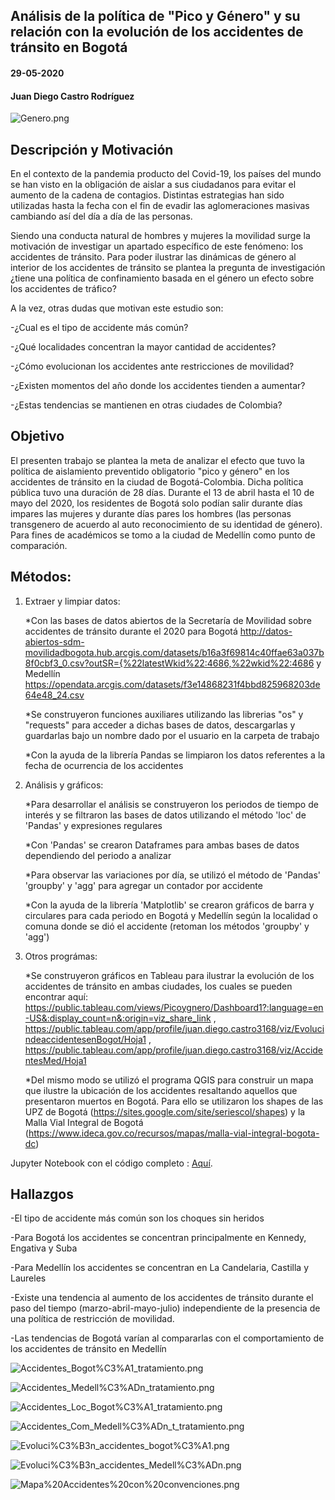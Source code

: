 ## Análisis de la política de "Pico y Género" y su relación con la evolución de los accidentes de tránsito en Bogotá  

#### 29-05-2020
#### Juan Diego Castro Rodríguez

![Genero.png](https://github.com/Juan-Diego-Castro/MCPP_Juan.Castro/blob/master/Proyecto%20Final/Im%C3%A1genes/Genero.png)

## Descripción y Motivación
En el contexto de la pandemia producto del Covid-19, los países del mundo se han visto en la obligación de aislar a sus ciudadanos para evitar el aumento de la cadena de contagios.  Distintas estrategias han sido utilizadas hasta la fecha con el fin de evadir las aglomeraciones masivas cambiando así del día a día de las personas.

Siendo una conducta natural de hombres y mujeres la movilidad surge la motivación de investigar un apartado específico de este fenómeno: los accidentes de tránsito. Para poder ilustrar las dinámicas de género al interior de los accidentes de tránsito se plantea la pregunta de investigación ¿tiene una política de confinamiento basada en el género un efecto sobre los accidentes de tráfico?

A la vez, otras dudas que motivan este estudio son:

-¿Cual es el tipo de accidente más común?

-¿Qué localidades concentran la mayor cantidad de accidentes?

-¿Cómo evolucionan los accidentes ante restricciones de movilidad?

-¿Existen momentos del año donde los accidentes tienden a aumentar?

-¿Estas tendencias se mantienen en otras ciudades de Colombia?

## Objetivo
El presenten trabajo se plantea la meta de analizar el efecto que tuvo la política de aislamiento preventido obligatorio "pico y género" en los accidentes de tránsito en la ciudad de Bogotá-Colombia. Dicha política pública tuvo una duración de 28 días. Durante el 13 de abril hasta el 10 de mayo del 2020, los residentes de Bogotá solo podían salir durante días impares las mujeres y durante días pares los hombres (las personas transgenero de acuerdo al auto reconocimiento de su identidad de género). Para fines de académicos se tomo a la ciudad de Medellín como punto de comparación.


## Métodos:
1. Extraer y limpiar datos:

    *Con las bases de datos abiertos de la Secretaría de Movilidad sobre accidentes de tránsito durante el 2020 para Bogotá http://datos-abiertos-sdm-movilidadbogota.hub.arcgis.com/datasets/b16a3f69814c40ffae63a037b8f0cbf3_0.csv?outSR={%22latestWkid%22:4686,%22wkid%22:4686 y Medellín https://opendata.arcgis.com/datasets/f3e14868231f4bbd825968203de64e48_24.csv 
    
    *Se construyeron funciones auxiliares utilizando las librerias "os" y "requests" para acceder a dichas bases de datos, descargarlas y guardarlas bajo un nombre dado por el usuario en la carpeta de trabajo
    
    *Con la ayuda de la librería Pandas se limpiaron los datos referentes a la fecha de ocurrencia de los accidentes
    
    
2. Análisis y gráficos:

    *Para desarrollar el análisis se construyeron los periodos de tiempo de interés y se filtraron las bases de datos utilizando el método 'loc' de 'Pandas' y expresiones regulares
    
    *Con 'Pandas' se crearon Dataframes para ambas bases de datos dependiendo del periodo a analizar
    
    *Para observar las variaciones por día, se utilizó el método de 'Pandas' 'groupby' y 'agg' para agregar un contador por accidente
    
    *Con la ayuda de la librería 'Matplotlib' se crearon gráficos de barra y circulares para cada periodo en Bogotá y Medellín según la localidad o comuna donde se dió el accidente (retoman los métodos 'groupby' y 'agg')
    
    
3. Otros prográmas:

    *Se construyeron gráficos en Tableau para ilustrar la evolución de los accidentes de tránsito en ambas ciudades, los cuales se pueden encontrar aquí: https://public.tableau.com/views/Picoygnero/Dashboard1?:language=en-US&:display_count=n&:origin=viz_share_link , https://public.tableau.com/app/profile/juan.diego.castro3168/viz/EvolucindeaccidentesenBogot/Hoja1 , https://public.tableau.com/app/profile/juan.diego.castro3168/viz/AccidentesMed/Hoja1
    
    *Del mismo modo se utilizó el programa QGIS para construir un mapa que ilustre la ubicación de los accidentes resaltando aquellos que presentaron muertos en Bogotá. Para ello se utilizaron los shapes de las UPZ de Bogotá (https://sites.google.com/site/seriescol/shapes) y la Malla Vial Integral de Bogotá (https://www.ideca.gov.co/recursos/mapas/malla-vial-integral-bogota-dc)
    



Jupyter Notebook con el código completo : [Aquí](./Pico_y_género.ipynb).

## Hallazgos 

-El tipo de accidente más común son los choques sin heridos

-Para Bogotá los accidentes se concentran principalmente en Kennedy, Engativa y Suba

-Para Medellín los accidentes se concentran en La Candelaria, Castilla y Laureles

-Existe una tendencia al aumento de los accidentes de tránsito durante el paso del tiempo (marzo-abril-mayo-julio) independiente de la presencia de una política de restricción de movilidad.

-Las tendencias de Bogotá varían al compararlas con el comportamiento de los accidentes de tránsito en Medellín

![Accidentes_Bogot%C3%A1_tratamiento.png](https://github.com/Juan-Diego-Castro/MCPP_Juan.Castro/blob/master/Proyecto%20Final/Im%C3%A1genes/Accidentes_Bogot%C3%A1_tratamiento.png)

![Accidentes_Medell%C3%ADn_tratamiento.png](https://github.com/Juan-Diego-Castro/MCPP_Juan.Castro/blob/master/Proyecto%20Final/Im%C3%A1genes/Accidentes_Medell%C3%ADn_tratamiento.png)

![Accidentes_Loc_Bogot%C3%A1_tratamiento.png](https://github.com/Juan-Diego-Castro/MCPP_Juan.Castro/blob/master/Proyecto%20Final/Im%C3%A1genes/Accidentes_Loc_Bogot%C3%A1_tratamiento.png)

![Accidentes_Com_Medell%C3%ADn_t_tratamiento.png](https://github.com/Juan-Diego-Castro/MCPP_Juan.Castro/blob/master/Proyecto%20Final/Im%C3%A1genes/Accidentes_Com_Medell%C3%ADn_t_tratamiento.png)

![Evoluci%C3%B3n_accidentes_bogot%C3%A1.png](https://github.com/Juan-Diego-Castro/MCPP_Juan.Castro/blob/master/Proyecto%20Final/Im%C3%A1genes/Evoluci%C3%B3n_accidentes_bogot%C3%A1.png)

![Evoluci%C3%B3n_accidentes_Medell%C3%ADn.png](https://github.com/Juan-Diego-Castro/MCPP_Juan.Castro/blob/master/Proyecto%20Final/Im%C3%A1genes/Evoluci%C3%B3n_accidentes_Medell%C3%ADn.png)

![Mapa%20Accidentes%20con%20convenciones.png](https://github.com/Juan-Diego-Castro/MCPP_Juan.Castro/blob/master/Proyecto%20Final/Im%C3%A1genes/Mapa%20Accidentes%20con%20convenciones.png)
